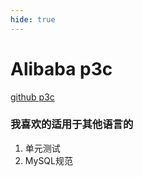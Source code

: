 ```yaml
---
hide: true
---
```

# Alibaba p3c


[github p3c](https://github.com/alibaba/p3c)


### 我喜欢的适用于其他语言的

1. 单元测试
2. MySQL规范